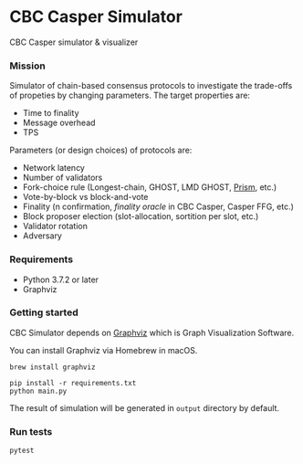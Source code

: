# CBC Casper Simulator

CBC Casper simulator & visualizer

### Mission
Simulator of chain-based consensus protocols to investigate the trade-offs of propeties by changing parameters. 
The target properties are:
- Time to finality
- Message overhead
- TPS

Parameters (or design choices) of protocols are:
- Network latency
- Number of validators
- Fork-choice rule (Longest-chain, GHOST, LMD GHOST, [Prism](https://arxiv.org/pdf/1810.08092.pdf), etc.)
- Vote-by-block vs block-and-vote
- Finality (n confirmation, *finality oracle* in CBC Casper, Casper FFG, etc.)
- Block proposer election (slot-allocation, sortition per slot, etc.)
- Validator rotation
- Adversary


### Requirements
* Python 3.7.2 or later
* Graphviz

### Getting started

CBC Simulator depends on [Graphviz](https://www.graphviz.org/) which is Graph Visualization Software.

You can install Graphviz via Homebrew in macOS.

```
brew install graphviz
```

```
pip install -r requirements.txt
python main.py
```

The result of simulation will be generated in `output` directory by default.

### Run tests

```
pytest
```
